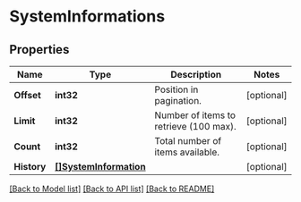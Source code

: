 # SystemInformations

## Properties
Name | Type | Description | Notes
------------ | ------------- | ------------- | -------------
**Offset** | **int32** | Position in pagination. | [optional] 
**Limit** | **int32** | Number of items to retrieve (100 max). | [optional] 
**Count** | **int32** | Total number of items available. | [optional] 
**History** | [**[]SystemInformation**](SystemInformation.md) |  | [optional] 

[[Back to Model list]](../README.md#documentation-for-models) [[Back to API list]](../README.md#documentation-for-api-endpoints) [[Back to README]](../README.md)


